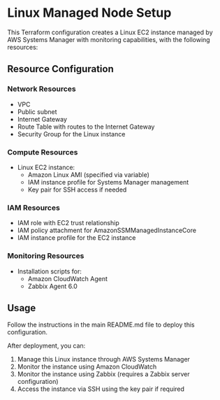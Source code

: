 # Linux Managed Node Setup

This Terraform configuration creates a Linux EC2 instance managed by AWS Systems Manager with monitoring capabilities, with the following resources:

## Resource Configuration

### Network Resources
- VPC
- Public subnet
- Internet Gateway
- Route Table with routes to the Internet Gateway
- Security Group for the Linux instance

### Compute Resources
- Linux EC2 instance:
  - Amazon Linux AMI (specified via variable)
  - IAM instance profile for Systems Manager management
  - Key pair for SSH access if needed

### IAM Resources
- IAM role with EC2 trust relationship
- IAM policy attachment for AmazonSSMManagedInstanceCore
- IAM instance profile for the EC2 instance

### Monitoring Resources
- Installation scripts for:
  - Amazon CloudWatch Agent
  - Zabbix Agent 6.0

## Usage

Follow the instructions in the main README.md file to deploy this configuration.

After deployment, you can:
1. Manage this Linux instance through AWS Systems Manager
2. Monitor the instance using Amazon CloudWatch
3. Monitor the instance using Zabbix (requires a Zabbix server configuration)
4. Access the instance via SSH using the key pair if required